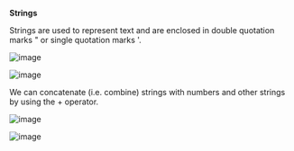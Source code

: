**Strings**

Strings are used to represent text and are enclosed in double quotation marks " or single quotation marks '.

![image](https://github.com/Sshiril/Javascript/assets/113382540/85dbd1de-f126-4bd4-bf34-1d258218870d)


![image](https://github.com/Sshiril/Javascript/assets/113382540/c9da25aa-6ab2-4ffe-bd6d-dfd0ec12bf40)

We can concatenate (i.e. combine) strings with numbers and other strings by using the + operator.

![image](https://github.com/Sshiril/Javascript/assets/113382540/4cbdd11d-a64a-4c32-a442-08a23965401a)

![image](https://github.com/Sshiril/Javascript/assets/113382540/f1a3e71d-2751-4710-a6fe-8d24ae4766d3)


